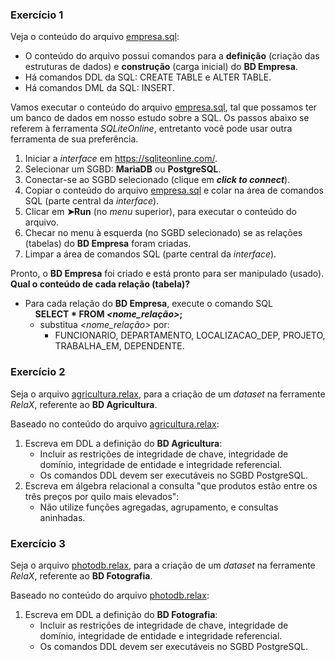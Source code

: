 ### Exercício 1

  Veja o conteúdo do arquivo [empresa.sql](../data/empresa.sql):
  - O conteúdo do arquivo possui comandos para a **definição** (criação das estruturas de dados) e **construção** (carga inicial) do **BD Empresa**.
  - Há comandos DDL da SQL: CREATE TABLE e ALTER TABLE.
  - Há comandos DML da SQL: INSERT.

  Vamos executar o conteúdo do arquivo [empresa.sql](../data/empresa.sql), tal que possamos ter um banco de dados em nosso estudo sobre a SQL. Os passos abaixo se referem à ferramenta _SQLiteOnline_, entretanto você pode usar outra ferramenta de sua preferência.

  1. Iniciar a _interface_ em https://sqliteonline.com/.
  1. Selecionar um SGBD: **MariaDB** ou **PostgreSQL**.
  1. Conectar-se ao SGBD selecionado (clique em **_click to connect_**).
  1. Copiar o conteúdo do arquivo [empresa.sql](../data/empresa.sql) e colar na área de comandos SQL (parte central da _interface_).
  1. Clicar em **&#x27A4;Run** (no _menu_ superior), para executar o conteúdo do arquivo.
  1. Checar no menu à esquerda (no SGBD selecionado) se as relações (tabelas) do **BD Empresa** foram criadas.
  1. Limpar a área de comandos SQL (parte central da _interface_).

Pronto, o **BD Empresa** foi criado e está pronto para ser manipulado (usado).<br>
**Qual o conteúdo de cada relação (tabela)?**
- Para cada relação do **BD Empresa**, execute o comando SQL<br>&nbsp;&nbsp;&nbsp;&nbsp;**SELECT * FROM _<nome_relação>_;**
  - substitua _<nome_relação>_ por:
    - FUNCIONARIO, DEPARTAMENTO, LOCALIZACAO_DEP, PROJETO, TRABALHA_EM, DEPENDENTE.

### Exercício 2

  Seja o arquivo [agricultura.relax](../data/agricultura.relax), para a criação de um _dataset_ na ferramente _RelaX_, referente ao **BD Agricultura**.

  Baseado no conteúdo do arquivo [agricultura.relax](../data/agricultura.relax):
  1. Escreva em DDL a definição do **BD Agricultura**:
     - Incluir as restrições de integridade de chave, integridade de domínio, integridade de entidade e integridade referencial.
     - Os comandos DDL devem ser executáveis no SGBD PostgreSQL.
  2. Escreva em álgebra relacional a consulta "que produtos estão entre os três preços por quilo mais elevados":
     - Não utilize funções agregadas, agrupamento, e consultas aninhadas.

### Exercício 3

  Seja o arquivo [photodb.relax](../data/photodb.relax), para a criação de um _dataset_ na ferramente _RelaX_, referente ao **BD Fotografia**.

  Baseado no conteúdo do arquivo [photodb.relax](../data/photodb.relax):
  1. Escreva em DDL a definição do **BD Fotografia**:
     - Incluir as restrições de integridade de chave, integridade de domínio, integridade de entidade e integridade referencial.
     - Os comandos DDL devem ser executáveis no SGBD PostgreSQL.
